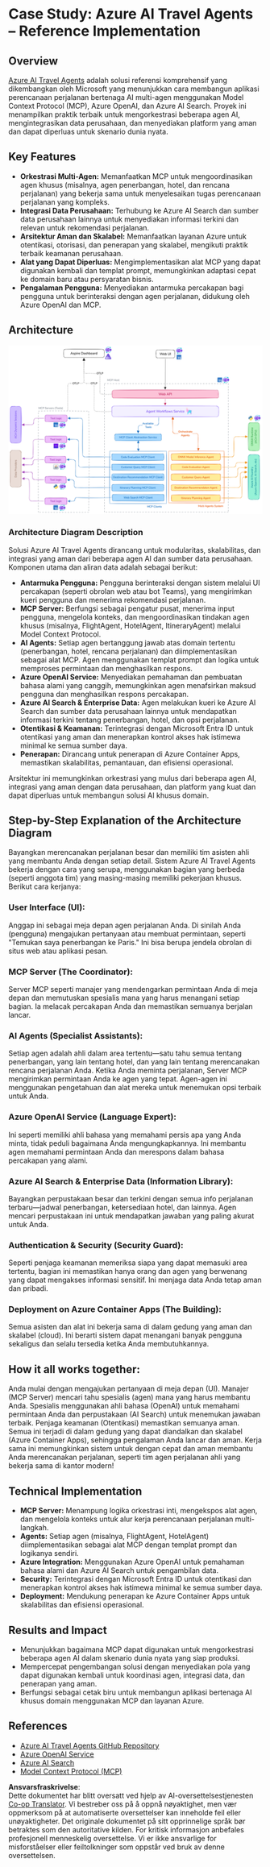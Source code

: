 <!--
CO_OP_TRANSLATOR_METADATA:
{
  "original_hash": "b6b1bc868efed4cf02c52f8deada559d",
  "translation_date": "2025-05-17T17:30:07+00:00",
  "source_file": "09-CaseStudy/Readme.md",
  "language_code": "no"
}
-->
# Case Study: Azure AI Travel Agents – Reference Implementation

## Overview

[Azure AI Travel Agents](https://github.com/Azure-Samples/azure-ai-travel-agents) adalah solusi referensi komprehensif yang dikembangkan oleh Microsoft yang menunjukkan cara membangun aplikasi perencanaan perjalanan bertenaga AI multi-agen menggunakan Model Context Protocol (MCP), Azure OpenAI, dan Azure AI Search. Proyek ini menampilkan praktik terbaik untuk mengorkestrasi beberapa agen AI, mengintegrasikan data perusahaan, dan menyediakan platform yang aman dan dapat diperluas untuk skenario dunia nyata.

## Key Features
- **Orkestrasi Multi-Agen:** Memanfaatkan MCP untuk mengoordinasikan agen khusus (misalnya, agen penerbangan, hotel, dan rencana perjalanan) yang bekerja sama untuk menyelesaikan tugas perencanaan perjalanan yang kompleks.
- **Integrasi Data Perusahaan:** Terhubung ke Azure AI Search dan sumber data perusahaan lainnya untuk menyediakan informasi terkini dan relevan untuk rekomendasi perjalanan.
- **Arsitektur Aman dan Skalabel:** Memanfaatkan layanan Azure untuk otentikasi, otorisasi, dan penerapan yang skalabel, mengikuti praktik terbaik keamanan perusahaan.
- **Alat yang Dapat Diperluas:** Mengimplementasikan alat MCP yang dapat digunakan kembali dan templat prompt, memungkinkan adaptasi cepat ke domain baru atau persyaratan bisnis.
- **Pengalaman Pengguna:** Menyediakan antarmuka percakapan bagi pengguna untuk berinteraksi dengan agen perjalanan, didukung oleh Azure OpenAI dan MCP.

## Architecture
![Architecture](https://github.com/Azure-Samples/azure-ai-travel-agents/blob/main/docs/ai-travel-agents-architecture-diagram.png)

### Architecture Diagram Description

Solusi Azure AI Travel Agents dirancang untuk modularitas, skalabilitas, dan integrasi yang aman dari beberapa agen AI dan sumber data perusahaan. Komponen utama dan aliran data adalah sebagai berikut:

- **Antarmuka Pengguna:** Pengguna berinteraksi dengan sistem melalui UI percakapan (seperti obrolan web atau bot Teams), yang mengirimkan kueri pengguna dan menerima rekomendasi perjalanan.
- **MCP Server:** Berfungsi sebagai pengatur pusat, menerima input pengguna, mengelola konteks, dan mengoordinasikan tindakan agen khusus (misalnya, FlightAgent, HotelAgent, ItineraryAgent) melalui Model Context Protocol.
- **AI Agents:** Setiap agen bertanggung jawab atas domain tertentu (penerbangan, hotel, rencana perjalanan) dan diimplementasikan sebagai alat MCP. Agen menggunakan templat prompt dan logika untuk memproses permintaan dan menghasilkan respons.
- **Azure OpenAI Service:** Menyediakan pemahaman dan pembuatan bahasa alami yang canggih, memungkinkan agen menafsirkan maksud pengguna dan menghasilkan respons percakapan.
- **Azure AI Search & Enterprise Data:** Agen melakukan kueri ke Azure AI Search dan sumber data perusahaan lainnya untuk mendapatkan informasi terkini tentang penerbangan, hotel, dan opsi perjalanan.
- **Otentikasi & Keamanan:** Terintegrasi dengan Microsoft Entra ID untuk otentikasi yang aman dan menerapkan kontrol akses hak istimewa minimal ke semua sumber daya.
- **Penerapan:** Dirancang untuk penerapan di Azure Container Apps, memastikan skalabilitas, pemantauan, dan efisiensi operasional.

Arsitektur ini memungkinkan orkestrasi yang mulus dari beberapa agen AI, integrasi yang aman dengan data perusahaan, dan platform yang kuat dan dapat diperluas untuk membangun solusi AI khusus domain.

## Step-by-Step Explanation of the Architecture Diagram
Bayangkan merencanakan perjalanan besar dan memiliki tim asisten ahli yang membantu Anda dengan setiap detail. Sistem Azure AI Travel Agents bekerja dengan cara yang serupa, menggunakan bagian yang berbeda (seperti anggota tim) yang masing-masing memiliki pekerjaan khusus. Berikut cara kerjanya:

### User Interface (UI):
Anggap ini sebagai meja depan agen perjalanan Anda. Di sinilah Anda (pengguna) mengajukan pertanyaan atau membuat permintaan, seperti "Temukan saya penerbangan ke Paris." Ini bisa berupa jendela obrolan di situs web atau aplikasi pesan.

### MCP Server (The Coordinator):
Server MCP seperti manajer yang mendengarkan permintaan Anda di meja depan dan memutuskan spesialis mana yang harus menangani setiap bagian. Ia melacak percakapan Anda dan memastikan semuanya berjalan lancar.

### AI Agents (Specialist Assistants):
Setiap agen adalah ahli dalam area tertentu—satu tahu semua tentang penerbangan, yang lain tentang hotel, dan yang lain tentang merencanakan rencana perjalanan Anda. Ketika Anda meminta perjalanan, Server MCP mengirimkan permintaan Anda ke agen yang tepat. Agen-agen ini menggunakan pengetahuan dan alat mereka untuk menemukan opsi terbaik untuk Anda.

### Azure OpenAI Service (Language Expert):
Ini seperti memiliki ahli bahasa yang memahami persis apa yang Anda minta, tidak peduli bagaimana Anda mengungkapkannya. Ini membantu agen memahami permintaan Anda dan merespons dalam bahasa percakapan yang alami.

### Azure AI Search & Enterprise Data (Information Library):
Bayangkan perpustakaan besar dan terkini dengan semua info perjalanan terbaru—jadwal penerbangan, ketersediaan hotel, dan lainnya. Agen mencari perpustakaan ini untuk mendapatkan jawaban yang paling akurat untuk Anda.

### Authentication & Security (Security Guard):
Seperti penjaga keamanan memeriksa siapa yang dapat memasuki area tertentu, bagian ini memastikan hanya orang dan agen yang berwenang yang dapat mengakses informasi sensitif. Ini menjaga data Anda tetap aman dan pribadi.

### Deployment on Azure Container Apps (The Building):
Semua asisten dan alat ini bekerja sama di dalam gedung yang aman dan skalabel (cloud). Ini berarti sistem dapat menangani banyak pengguna sekaligus dan selalu tersedia ketika Anda membutuhkannya.

## How it all works together:

Anda mulai dengan mengajukan pertanyaan di meja depan (UI).
Manajer (MCP Server) mencari tahu spesialis (agen) mana yang harus membantu Anda.
Spesialis menggunakan ahli bahasa (OpenAI) untuk memahami permintaan Anda dan perpustakaan (AI Search) untuk menemukan jawaban terbaik.
Penjaga keamanan (Otentikasi) memastikan semuanya aman.
Semua ini terjadi di dalam gedung yang dapat diandalkan dan skalabel (Azure Container Apps), sehingga pengalaman Anda lancar dan aman.
Kerja sama ini memungkinkan sistem untuk dengan cepat dan aman membantu Anda merencanakan perjalanan, seperti tim agen perjalanan ahli yang bekerja sama di kantor modern!

## Technical Implementation
- **MCP Server:** Menampung logika orkestrasi inti, mengekspos alat agen, dan mengelola konteks untuk alur kerja perencanaan perjalanan multi-langkah.
- **Agents:** Setiap agen (misalnya, FlightAgent, HotelAgent) diimplementasikan sebagai alat MCP dengan templat prompt dan logikanya sendiri.
- **Azure Integration:** Menggunakan Azure OpenAI untuk pemahaman bahasa alami dan Azure AI Search untuk pengambilan data.
- **Security:** Terintegrasi dengan Microsoft Entra ID untuk otentikasi dan menerapkan kontrol akses hak istimewa minimal ke semua sumber daya.
- **Deployment:** Mendukung penerapan ke Azure Container Apps untuk skalabilitas dan efisiensi operasional.

## Results and Impact
- Menunjukkan bagaimana MCP dapat digunakan untuk mengorkestrasi beberapa agen AI dalam skenario dunia nyata yang siap produksi.
- Mempercepat pengembangan solusi dengan menyediakan pola yang dapat digunakan kembali untuk koordinasi agen, integrasi data, dan penerapan yang aman.
- Berfungsi sebagai cetak biru untuk membangun aplikasi bertenaga AI khusus domain menggunakan MCP dan layanan Azure.

## References
- [Azure AI Travel Agents GitHub Repository](https://github.com/Azure-Samples/azure-ai-travel-agents)
- [Azure OpenAI Service](https://azure.microsoft.com/en-us/products/ai-services/openai-service/)
- [Azure AI Search](https://azure.microsoft.com/en-us/products/ai-services/ai-search/)
- [Model Context Protocol (MCP)](https://modelcontextprotocol.io/)

**Ansvarsfraskrivelse**:  
Dette dokumentet har blitt oversatt ved hjelp av AI-oversettelsestjenesten [Co-op Translator](https://github.com/Azure/co-op-translator). Vi bestreber oss på å oppnå nøyaktighet, men vær oppmerksom på at automatiserte oversettelser kan inneholde feil eller unøyaktigheter. Det originale dokumentet på sitt opprinnelige språk bør betraktes som den autoritative kilden. For kritisk informasjon anbefales profesjonell menneskelig oversettelse. Vi er ikke ansvarlige for misforståelser eller feiltolkninger som oppstår ved bruk av denne oversettelsen.